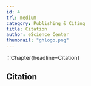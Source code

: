 ```yaml
---
id: 4
trl: medium
category: Publishing & Citing
title: Citation
author: eScience Center
thumbnail: "ghlogo.png"
---
```


:::Chapter{headline=Citation}
## Citation
